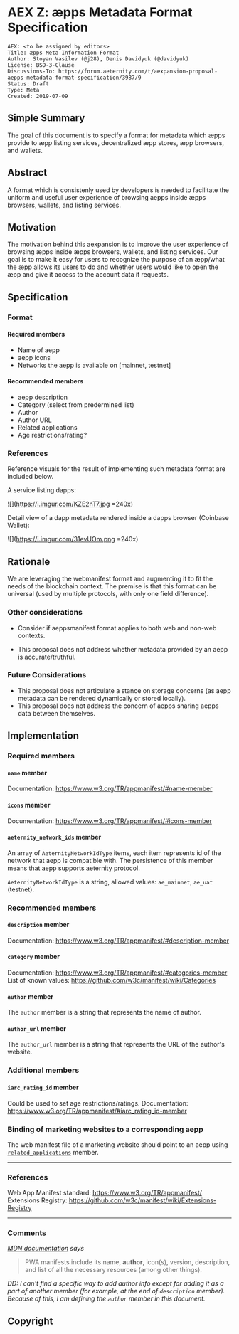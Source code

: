 # AEX Z: æpps Metadata Format Specification

```
AEX: <to be assigned by editors>
Title: æpps Meta Information Format
Author: Stoyan Vasilev (@j28), Denis Davidyuk (@davidyuk)
License: BSD-3-Clause
Discussions-To: https://forum.aeternity.com/t/aexpansion-proposal-aepps-metadata-format-specification/3987/9
Status: Draft
Type: Meta
Created: 2019-07-09
```


## Simple Summary

The goal of this document is to specify a format for metadata which æpps provide to æpp listing services, decentralized æpp stores, æpp browsers, and wallets.


## Abstract

A format which is consistenly used by developers is needed to facilitate the uniform and useful user experience of browsing aepps inside æpps browsers, wallets, and listing services.


## Motivation

The motivation behind this aexpansion is to improve the user experience of browsing æpps inside æpps browsers, wallets, and listing services. Our goal is to make it easy for users to recognize the purpose of an æpp/what the æpp allows its users to do and whether users would like to open the æpp and give it access to the account data it requests.


## Specification

### Format

#### Required members
+ Name of aepp
+ aepp icons
+ Networks the aepp is available on [mainnet, testnet]

#### Recommended members
+ aepp description
+ Category (select from predermined list)
+ Author
+ Author URL
+ Related applications
+ Age restrictions/rating?

### References


Reference visuals for the result of implementing such metadata format are included below.

A service listing dapps:

![](https://i.imgur.com/KZE2nT7.jpg =240x)

Detail view of a dapp metadata rendered inside a dapps browser (Coinbase Wallet):

![](https://i.imgur.com/31evUOm.png =240x)

## Rationale

We are leveraging the webmanifest format and augmenting it to fit the needs of the blockchain context. The premise is that this format can be universal (used by multiple protocols, with only one field difference).

### Other considerations
+ Consider if aeppsmanifest format applies to both web and non-web contexts.

+ This proposal does not address whether metadata provided by an aepp is accurate/truthful.

### Future Considerations

+ This proposal does not articulate a stance on storage concerns (as aepp metadata can be rendered dynamically or stored locally).
+ This proposal does not address the concern of aepps sharing aepps data between themselves.


## Implementation

### Required members

#### `name` member
Documentation: https://www.w3.org/TR/appmanifest/#name-member

#### `icons` member
Documentation: https://www.w3.org/TR/appmanifest/#icons-member

#### `aeternity_network_ids` member
An array of `AeternityNetworkIdType` items, each item represents id of the network that aepp is compatible with. The persistence of this member means that aepp supports aeternity protocol.

`AeternityNetworkIdType` is a string, allowed values: `ae_mainnet`, `ae_uat` (testnet).

### Recommended members

#### `description` member
Documentation: https://www.w3.org/TR/appmanifest/#description-member

#### `category` member
Documentation: https://www.w3.org/TR/appmanifest/#categories-member
List of known values: https://github.com/w3c/manifest/wiki/Categories


#### `author` member

The `author` member is a string that represents the name of author.

#### `author_url` member

The `author_url` member is a string that represents the URL of the author's website.

### Additional members

#### `iarc_rating_id` member
Could be used to set age restrictions/ratings.
Documentation: https://www.w3.org/TR/appmanifest/#iarc_rating_id-member

### Binding of marketing websites to a corresponding aepp

The web manifest file of a marketing website should point to an aepp using [`related_applications`](https://www.w3.org/TR/appmanifest/#related_applications-member) member.
___

### References

Web App Manifest standard: https://www.w3.org/TR/appmanifest/
Extensions Registry: https://github.com/w3c/manifest/wiki/Extensions-Registry

___

### Comments

*[MDN documentation](https://developer.mozilla.org/en-US/docs/Web/Manifest) says*
> PWA manifests include its name, **author**, icon(s), version, description, and list of all the necessary resources (among other things).

*DD: I can't find a specific way to add author info except for adding it as a part of another member (for example, at the end of `description` member). Because of this, I am defining the `author` member in this document.*

## Copyright


